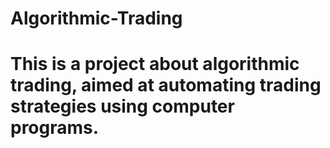 # Algorithmic-Trading
# This is a project about algorithmic trading, aimed at automating trading strategies using computer programs.